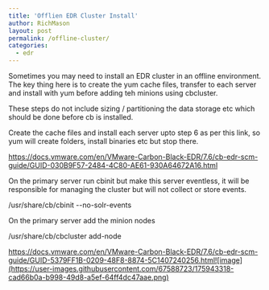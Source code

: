 ```yaml
---
title: 'Offlien EDR Cluster Install'
author: RichMason
layout: post
permalink: /offline-cluster/
categories:
  - edr
---
```


Sometimes you may need to install an EDR cluster in an offline environment.  The key thing here is to create the yum cache files, transfer to each server and install with yum before adding teh minions using cbcluster.


These steps do not include sizing / partitioning the data storage etc which should be done before cb is installed.


Create the cache files and install each server upto step 6 as per this link, so yum will create folders, install binaries etc but stop there.


https://docs.vmware.com/en/VMware-Carbon-Black-EDR/7.6/cb-edr-scm-guide/GUID-030B9F57-2484-4C80-AE61-930A64672A16.html


On the primary server run cbinit but make this server eventless, it will be responsible for managing the cluster but will not collect or store events.


/usr/share/cb/cbinit --no-solr-events


On the primary server add the minion nodes


/usr/share/cb/cbcluster add-node


https://docs.vmware.com/en/VMware-Carbon-Black-EDR/7.6/cb-edr-scm-guide/GUID-5379FF1B-0209-48F8-8874-5C1407240256.html![image](https://user-images.githubusercontent.com/67588723/175943318-cad66b0a-b998-49d8-a5ef-64ff4dc47aae.png)

